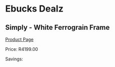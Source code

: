
# Ebucks Dealz
## Simply - White Ferrograin Frame
[Product Page](https://www.ebucks.com/web/shop/productSelected.do?prodId=1144873571&catId=1130195724)

Price: R4199.00

Savings: 


	